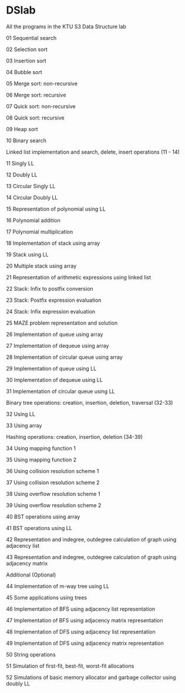 # DSlab
All the programs in the KTU S3 Data Structure lab

01  Sequential search  

02  Selection sort  

03  Insertion sort  

04  Bubble sort  

05  Merge sort: non-recursive  

06  Merge sort: recursive

07  Quick sort: non-recursive

08  Quick sort: recursive

09  Heap sort  

10  Binary search  

Linked list implementation and search, delete, insert operations (11 - 14)  

11  Singly LL  

12  Doubly LL  

13  Circular Singly LL

14  Circular Doubly LL

15  Representation of polynomial using LL  

16  Polynomial addition  

17  Polynomial multiplication

18  Implementation of stack using array  

19  Stack using LL  

20  Multiple stack using array  

21  Representation of arithmetic expressions using linked list  

22  Stack: Infix to postfix conversion  

23  Stack: Postfix expression evaluation  

24  Stack: Infix expression evaluation

25  MAZE problem representation and solution  

26  Implementation of queue using array  

27  Implementation of dequeue using array

28  Implementation of circular queue using array

29  Implementation of queue using LL

30  Implementation of dequeue using LL

31  Implementation of circular queue using LL

Binary tree operations: creation, insertion, deletion, traversal (32-33)  

32  Using LL  

33  Using array

Hashing operations: creation, insertion, deletion (34-39)  

34  Using mapping function 1  

35  Using mapping function 2  

36  Using collision resolution scheme 1  

37  Using collision resolution scheme 2  

38  Using overflow resolution scheme 1

39  Using overflow resolution scheme 2  

40  BST operations using array  

41  BST operations using LL  

42  Representation and indegree, outdegree calculation of graph using adjacency list  

43  Representation and indegree, outdegree calculation of graph using adjacency matrix

Additional (Optional)  

44  Implementation of m-way tree using LL  

45  Some applications using trees  

46  Implementation of BFS using adjacency list representation  

47  Implementation of BFS using adjacency matrix representation

48  Implementation of DFS using adjacency list representation

49  Implementation of DFS using adjacency matrix representation

50  String operations  

51  Simulation of first-fit, best-fit, worst-fit allocations  

52  Simulations of basic memory allocator and garbage collector using doubly LL

